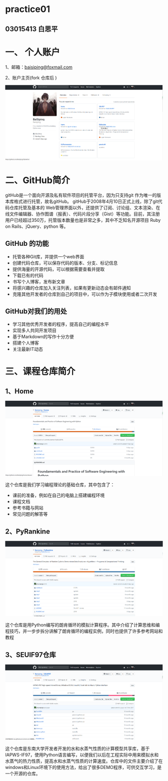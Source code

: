 # practice01
## 03015413 白思平
# 一、 个人账户
1、邮箱：[baisiping@foxmail.com](baisiping@foxmail.com)

2、账户主页(fork 仓库后 )

![](.\主页.png)

# 二、GitHub简介
>
gitHub是一个面向开源及私有软件项目的托管平台，因为只支持git 作为唯一的版本库格式进行托管，故名gitHub。
gitHub于2008年4月10日正式上线，除了git代码仓库托管及基本的 Web管理界面以外，还提供了订阅、讨论组、文本渲染、在线文件编辑器、协作图谱（报表）、代码片段分享（Gist）等功能。目前，其注册用户已经超过350万，托管版本数量也是非常之多，其中不乏知名开源项目 Ruby on Rails、jQuery、python 等。
## GitHub 的功能
- 托管各种Git库，并提供一个web界面
- 创建代码仓库，可以保存代码的版本、分支、标记信息
- 提供海量的开源代码，可以根据需要查看并提取
- 下载已有的代码
- 书写个人博客，发布新文章
- 将感兴趣的仓库加入关注列表，如果有更新动态会有邮件通知
- 克隆其他开发者的仓库到自己的项目中，可以作为子模块使用或者二次开发
## GitHub对我们的用处
- 学习其他优秀开发者的程序，提高自己的编程水平
- 实现多人共同开发项目
- 基于Markdown的写作十分方便
- 搭建个人博客
- 关注最新IT动态
# 三、课程仓库简介
## 1、Home

![](https://github.com/Baisiping/practice01/blob/master/home.png)

这个仓库是我们学习编程理论的基础仓库，其中包含了：
- 课前的准备，例如在自己的电脑上搭建编程环境
- 课程文档
- 参考书籍与网站
- 常见问题的解答等

## 2、PyRankine

![](https://github.com/Baisiping/practice01/blob/master/pyrankine.png)

这个仓库是用Python编写的朗肯循环的模拟计算程序。其中介绍了计算思维和编程技巧，并一步步拆分讲解了朗肯循环的编程实例，同时也提供了许多参考网站和教程

## 3、SEUIF97仓库

![](https://github.com/Baisiping/practice01/blob/master/seuif97.png)

这个仓库是东南大学开发者开发的水和水蒸气性质的计算模型共享库，基于IAPWS-IF97，使用Python语言编写，以便我们以后在工程实际中用来模拟水和水蒸气的热力性质，提高水和水蒸气性质的计算速度。仓库中的文件主要介绍了在windows和Linux环境下的使用方法，给出了很多DEMO程序，可供交互学习，是一个开源的仓库。 
